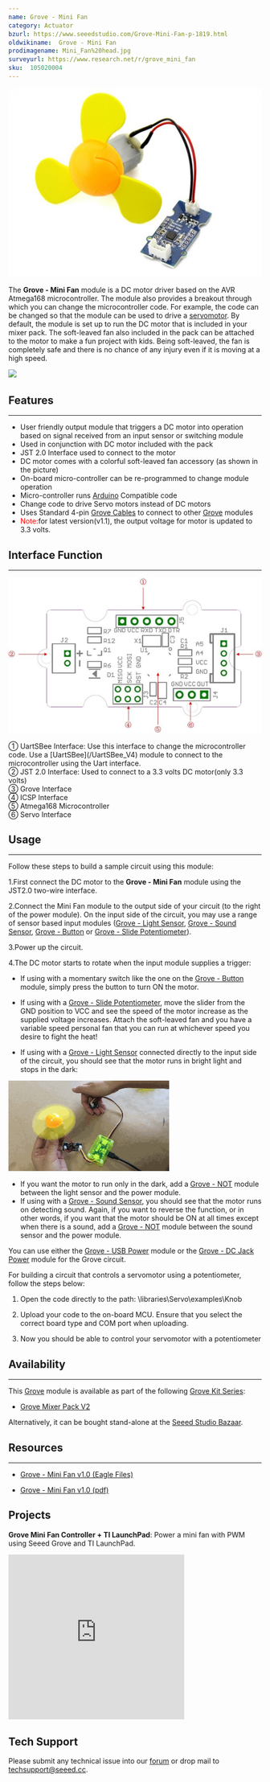 ```yaml
---
name: Grove - Mini Fan
category: Actuator
bzurl: https://www.seeedstudio.com/Grove-Mini-Fan-p-1819.html
oldwikiname:  Grove - Mini Fan
prodimagename: Mini_Fan%20head.jpg
surveyurl: https://www.research.net/r/grove_mini_fan
sku:  105020004
---
```

![](https://github.com/SeeedDocument/Grove-Mini_Fan/raw/master/img/Mini_Fan%20head.jpg)

The **Grove - Mini Fan** module is a DC motor driver based on the AVR Atmega168 microcontroller. The module also provides a breakout through which you can change the microcontroller code. For example, the code can be changed so that the module can be used to drive a [servomotor](https://en.wikipedia.org/wiki/Servomotor). By default, the module is set up to run the DC motor that is included in your mixer pack. The soft-leaved fan also included in the pack can be attached to the motor to make a fun project with kids. Being soft-leaved, the fan is completely safe and there is no chance of any injury even if it is moving at a high speed.

[![](https://github.com/SeeedDocument/Seeed-WiKi/raw/master/docs/images/300px-Get_One_Now_Banner-ragular.png)](https://www.seeedstudio.com/Grove-Mini-Fan-p-1819.html)


##  Features
---
*   User friendly output module that triggers a DC motor into operation based on signal received from an input sensor or switching module
*   Used in conjunction with DC motor included with the pack
*   JST 2.0 Interface used to connect to the motor
*   DC motor comes with a colorful soft-leaved fan accessory (as shown in the picture)
*   On-board micro-controller can be re-programmed to change module operation
*   Micro-controller runs [Arduino](/Arduino "Arduino") Compatible code
*   Change code to drive Servo motors instead of DC motors
*   Uses Standard 4-pin [Grove Cables](Grove_System/#grove-cables "GROVE System") to connect to other [Grove](/Grove "Grove") modules
*   <span style="color: red">Note:</span>for latest version(v1.1), the output voltage for motor is updated to 3.3 volts.

##  Interface Function
---
![](https://github.com/SeeedDocument/Grove-Mini_Fan/raw/master/img/Mini_fan.jpg)

<dl><dt>① UartSBee Interface: Use this interface to change the microcontroller code. Use a [UartSBee](/UartSBee_V4) module to connect to the microcontroller using the Uart interface.
</dt><dt>② JST 2.0 Interface: Used to connect to a 3.3 volts DC motor(only 3.3 volts)
</dt><dt>③ Grove Interface
</dt><dt>④ ICSP Interface
</dt><dt>⑤ Atmega168 Microcontroller
</dt><dt>⑥ Servo Interface
</dt></dl>

##  Usage
---
Follow these steps to build a sample circuit using this module:

1.First connect the DC motor to the **Grove - Mini Fan** module using the JST2.0 two-wire interface.

2.Connect the Mini Fan module to the output side of your circuit (to the right of the power module). On the input side of the circuit, you may use a range of sensor based input modules ([Grove - Light Sensor](/Grove-Light_Sensor "Grove - Light Sensor"), [Grove - Sound Sensor](/Grove-Sound_Sensor "Grove - Sound Sensor"), [Grove - Button](/Grove-Button "Grove - Button") or [Grove - Slide Potentiometer](/Grove-Slide_Potentiometer "Grove - Slide Potentiometer")).

3.Power up the circuit.

4.The DC motor starts to rotate when the input module supplies a trigger:

- If using with a momentary switch like the one on the [Grove - Button](/Grove-Button "Grove - Button") module, simply press the button to turn ON the motor.

- If using with a [Grove - Slide Potentiometer](/Grove-Slide_Potentiometer "Grove - Slide Potentiometer"), move the slider from the GND position to VCC and see the speed of the motor increase as the supplied voltage increases. Attach the soft-leaved fan and you have a variable speed personal fan that you can run at whichever speed you desire to fight the heat!

- If using with a [Grove - Light Sensor](/Grove-Light_Sensor "Grove - Light Sensor") connected directly to the input side of the circuit, you should see that the motor runs in bright light and stops in the dark:

![](https://github.com/SeeedDocument/Grove-Mini_Fan/raw/master/img/Light_Sensitive_Fan.gif)

- If you want the motor to run only in the dark, add a [Grove - NOT](/Grove-NOT "Grove - NOT") module between the light sensor and the power module.
- If using with a [Grove - Sound Sensor](/Grove-Sound_Sensor "Grove - Sound Sensor"), you should see that the motor runs on detecting sound. Again, if you want to reverse the function, or in other words, if you want that the motor should be ON at all times except when there is a sound, add a [Grove - NOT](/Grove-NOT "Grove - NOT") module between the sound sensor and the power module.
</dd></dl>
</dd></dl>
</dd></dl>

You can use either the [Grove - USB Power](/Grove-Mixer_Pack_V2/#2._USB_Power "Grove - Mixer Pack") module or the [Grove - DC Jack Power](/Grove-DC_Jack_Power "Grove - DC Jack Power") module for the Grove circuit.

For building a circuit that controls a servomotor using a potentiometer, follow the steps below:

1.  Open the code directly to the path: \libraries\Servo\examples\Knob

2.  Upload your code to the on-board MCU. Ensure that you select the correct board type and COM port when uploading.

3.  Now you should be able to control your servomotor with a potentiometer

##  Availability
---
This [Grove](/Grove "Grove") module is available as part of the following [Grove Kit Series](/Grove_System/#grove-starter-kit "GROVE System"):

*   [Grove Mixer Pack V2](/Grove-Mixer_Pack_V2 "GROVE MIXER PACK V2")

Alternatively, it can be bought stand-alone at the [Seeed Studio Bazaar](http://www.seeedstudio.com/depot/Grove-Mini-Fan-p-1819.html).

##  Resources
---
*   [Grove - Mini Fan v1.0 (Eagle Files)](https://github.com/SeeedDocument/Grove-Mini_Fan/raw/master/res/Grove-Mini_Fan_v1.0.zip)

*   [Grove - Mini Fan v1.0 (pdf)](https://github.com/SeeedDocument/Grove-Mini_Fan/raw/master/res/Grove-Mini_Fan_v1.0.pdf)

## Projects

**Grove Mini Fan Controller + TI LaunchPad**: Power a mini fan with PWM using Seeed Grove and TI LaunchPad.

<iframe frameborder='0' height='327.5' scrolling='no' src='https://www.hackster.io/measley2/grove-mini-fan-controller-ti-launchpad-cba304/embed' width='350'></iframe>

## Tech Support
Please submit any technical issue into our [forum](http://forum.seeedstudio.com/) or drop mail to techsupport@seeed.cc. 